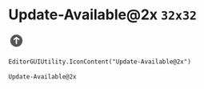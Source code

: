 # Update-Available@2x `32x32`
<img src="/img/Update-Available@2x.png" width=32 height=32>

``` CSharp
EditorGUIUtility.IconContent("Update-Available@2x")
```
```
Update-Available@2x
```
